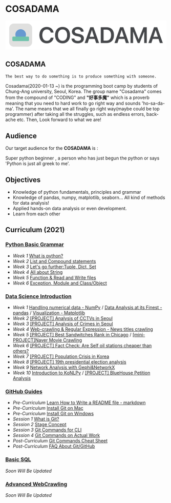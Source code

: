 # COSADAMA



![cosadama](COSADAMA_images/logo_long(2021).png)

## __COSADAMA__

```
The best way to do something is to produce something with someone.
```

Cosadama(2020-01-13 ~) is the programming boot camp by students of Chung-Ang university, Seoul, Korea. The group name "Cosadama" comes from the compound of  "CODING" and **"好事多魔"** which is a proverb meaning that you need to hard work to go right way and sounds 'ho-sa-da-ma'. The name means that we all finally go right way(maybe could be top programmer) after taking all the struggles, such as endless errors, back-ache etc. Then, Look forward to what we are!

## __Audience__

Our target audience for the __COSADAMA__ is :

Super python beginner , a person who has just begun the python or says 'Python is just all greek to me'.

## __Objectives__

* Knowledge of python fundamentals, principles and grammar
* Knowledge of pandas, numpy, matplotlib, seaborn... All kind of methods for data analysis!
* Applied hands-on data analysis or even development.
* Learn from each other

## __Curriculum (2021)__

### [Python Basic Grammar](2019-2020_WINTER/코사다마_파이썬기초문법스터디_커리큘럼.pdf)
* *Week 1* [What is python?](2019-2020_WINTER/week1/코사다마_스터디_1주차_0113.pdf)
* *Week 2* [List and Compound statements](2019-2020_WINTER/week2/코사다마_스터디_2주차_0120.pdf)
* *Week 3* [Let's go further:Tuple, Dict, Set](2019-2020_WINTER/week3/코사다마_스터디_3주차_0127.pdf)
* *Week 4* [All about String](2019-2020_WINTER/week4/코사다마_스터디_4주차_0203.pdf)
* *Week 5* [Function & Read and Write files](2019-2020_WINTER/week5/코사다마_스터디_5주차_0210.pdf)
* *Week 6* [Exception, Module and Class/Object](2019-2020_WINTER/week6/코사다마_스터디_6주차_0220.pdf)

### [Data Science Introduction](2020_SPRING_RUSH/코사다마_2020_봄_커리큘럼.pdf)
* *Week 1* [Handling numerical data - NumPy](2020_SPRING_RUSH/week1/week1_1.1_numpy.ipynb) /
 [Data Analysis at its Finest - pandas](2020_SPRING_RUSH/week1/week1_1.2_pandas.ipynb) /
 [Visualization - Matplotlib](2020_SPRING_RUSH/week1/week1_1.3_matplotlib.ipynb)
* *Week 2* [[PROJECT] Analysis of CCTVs in Seoul](2020_SPRING_RUSH/week2/week2_2_CCTV_in_Seoul.ipynb)
* *Week 3* [[PROJECT] Analysis of Crimes in Seoul](2020_SPRING_RUSH/week3/week3_3_Crime_in_Seoul.ipynb)
* *Week 4* [Web-crawling & Regular Expression - News titles crawling](2020_SPRING_RUSH/week4/week4_4.1_crawling_&_regularexpression.ipynb)
* *Week 5* [[PROJECT] Best Sandwitches Rank in Chicago](2020_SPRING_RUSH/week5/week5_5.1_best_sandwitches_rank_Chicago.ipynb) /
 [[mini-PROJECT]Naver Movie Crawling](2020_SPRING_RUSH/week5/week5_5.2_naver_movies_rank.ipynb)
* *Week 6* [[PROJECT] Fact Check: Are Self oil stations cheaper than others?](2020_SPRING_RUSH/week6/week6_6_Self_oil_station_price.ipynb)
* *Week 7* [[PROJECT] Population Crisis in Korea](2020_SPRING_RUSH/week7/week7_7_Population_crisis_in_Korea.ipynb)
* *Week 8* [[PROJECT] 19th presidential election analysis](2020_SPRING_RUSH/week8/week8_19th_presidential_election_analysis.ipynb)
* *Week 9* [Network Analysis with Gephi&NetworkX](2020_SPRING_RUSH/week9/week9_network_analysis_with_Gephi_networkx.ipynb)
* *Week 10* [Introduction to KoNLPy](2020_SPRING_RUSH/week10/코사다마_한글_자연어_처리_기초.ipynb) / [[PROJECT] BlueHouse Petition Analysis](2020_SPRING_RUSH/week10/코사다마_[프로젝트]청와대_청원으로_하는_한글_자연어_처리.ipynb)

### [GitHub Guides](#)
* *Pre-Curriculum* [Learn How to Write a README file - markdown](#)
* *Pre-Curriculum* [Install Git on Mac](2021_SUMMER_CAMP/Git:GitHub/git-install-mac.md)
* *Pre-Curriculum* [Install Git on Windows](2021_SUMMER_CAMP/Git:GitHub/git-install-windows.md)
* *Session 1* [What is Git?](2021_SUMMER_CAMP/Git:GitHub/git.md)
* *Session 2* [Stage Concept](2021_SUMMER_CAMP/Git:GitHub/stage-concept.md)
* *Session 3* [Git Commands for CLI](2021_SUMMER_CAMP/Git:GitHub/git-commands.md)
* *Session 4* [Git Commands on Actual Work]()
* *Post-Curriculum* [Git Commands Cheat Sheet](#)
* *Post-Curriculum* [FAQ About Git/GitHub](#)

### [Basic SQL](#)
*Soon Will Be Updated*

### [Advanced WebCrawling](#)
*Soon Will Be Updated*